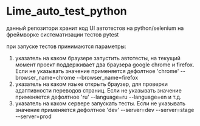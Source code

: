 # Lime_auto_test_python
данный репозитори хранит код UI автотестов на python/selenium на фреймворке систематизации тестов pytest

при запуске тестов принимаются параметры:
1) указатель на каком браузере запустить автотесты, на текущий момент проект поддерживает два браузера google chrome и firefox. Если не указывать значение применяется дефолтное 'chrome'
--browser_name=chrome 
--browser_name=firefox
2) указатель на каком языке открыть браузер, для проверки адаптивности переводов страниц. Если не указывать значение применяется дефолтное 'ru'
--language=ru
--language=en
и т.д.
3) указатель на каком сервере запускать тесты. Если не указывать значение применяется дефолтное 'dev'
--server=dev
--server=stage
--server=prod